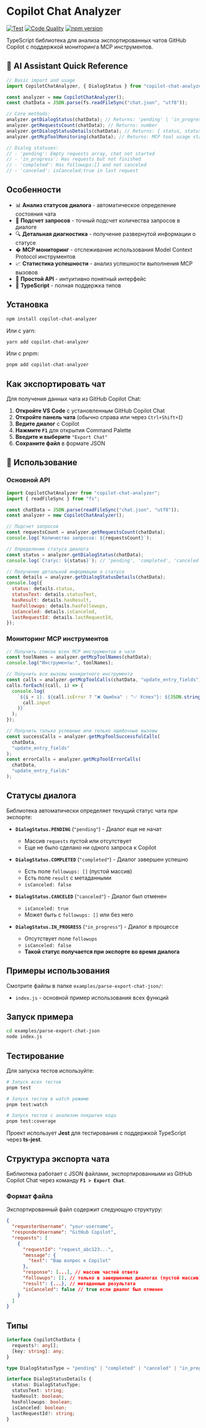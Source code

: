 # Copilot Chat Analyzer

[![Test](https://github.com/dealenx/copilot-chat-analyzer/actions/workflows/test.yml/badge.svg)](https://github.com/dealenx/copilot-chat-analyzer/actions/workflows/test.yml)
[![Code Quality](https://github.com/dealenx/copilot-chat-analyzer/actions/workflows/quality.yml/badge.svg)](https://github.com/dealenx/copilot-chat-analyzer/actions/workflows/quality.yml)
[![npm version](https://badge.fury.io/js/copilot-chat-analyzer.svg)](https://badge.fury.io/js/copilot-chat-analyzer)

TypeScript библиотека для анализа экспортированных чатов GitHub Copilot с поддержкой мониторинга MCP инструментов.

## 🤖 AI Assistant Quick Reference

```typescript
// Basic import and usage
import CopilotChatAnalyzer, { DialogStatus } from "copilot-chat-analyzer";

const analyzer = new CopilotChatAnalyzer();
const chatData = JSON.parse(fs.readFileSync("chat.json", "utf8"));

// Core methods:
analyzer.getDialogStatus(chatData); // Returns: 'pending' | 'in_progress' | 'completed' | 'canceled'
analyzer.getRequestsCount(chatData); // Returns: number
analyzer.getDialogStatusDetails(chatData); // Returns: { status, statusText, hasResult, hasFollowups, isCanceled, lastRequestId }
analyzer.getMcpToolMonitoring(chatData); // Returns: MCP tool usage statistics

// Dialog statuses:
// - 'pending': Empty requests array, chat not started
// - 'in_progress': Has requests but not finished
// - 'completed': Has followups:[] and not canceled
// - 'canceled': isCanceled:true in last request
```

## Особенности

- 📊 **Анализ статусов диалога** - автоматическое определение состояния чата
- 🔢 **Подсчет запросов** - точный подсчет количества запросов в диалоге
- 🔍 **Детальная диагностика** - получение развернутой информации о статусе
- �️ **MCP мониторинг** - отслеживание использования Model Context Protocol инструментов
- 📈 **Статистика успешности** - анализ успешности выполнения MCP вызовов
- 🚀 **Простой API** - интуитивно понятный интерфейс
- 💪 **TypeScript** - полная поддержка типов

## Установка

```bash
npm install copilot-chat-analyzer
```

Или с yarn:

```bash
yarn add copilot-chat-analyzer
```

Или с pnpm:

```bash
pnpm add copilot-chat-analyzer
```

## Как экспортировать чат

Для получения данных чата из GitHub Copilot Chat:

1. **Откройте VS Code** с установленным GitHub Copilot Chat
2. **Откройте панель чата** (обычно справа или через `Ctrl+Shift+I`)
3. **Ведите диалог** с Copilot
4. **Нажмите `F1`** для открытия Command Palette
5. **Введите и выберите** `"Export Chat"`
6. **Сохраните файл** в формате JSON

## 🚀 Использование

### Основной API

```javascript
import CopilotChatAnalyzer from "copilot-chat-analyzer";
import { readFileSync } from "fs";

const chatData = JSON.parse(readFileSync("chat.json", "utf8"));
const analyzer = new CopilotChatAnalyzer();

// Подсчет запросов
const requestsCount = analyzer.getRequestsCount(chatData);
console.log(`Количество запросов: ${requestsCount}`);

// Определение статуса диалога
const status = analyzer.getDialogStatus(chatData);
console.log(`Статус: ${status}`); // 'pending', 'completed', 'canceled', 'in_progress'

// Получение детальной информации о статусе
const details = analyzer.getDialogStatusDetails(chatData);
console.log({
  status: details.status,
  statusText: details.statusText,
  hasResult: details.hasResult,
  hasFollowups: details.hasFollowups,
  isCanceled: details.isCanceled,
  lastRequestId: details.lastRequestId,
});
```

### Мониторинг MCP инструментов

```javascript
// Получить список всех MCP инструментов в чате
const toolNames = analyzer.getMcpToolNames(chatData);
console.log("Инструменты:", toolNames);

// Получить все вызовы конкретного инструмента
const calls = analyzer.getMcpToolCalls(chatData, "update_entry_fields");
calls.forEach((call, i) => {
  console.log(
    `${i + 1}. ${call.isError ? "❌ Ошибка" : "✅ Успех"}: ${JSON.stringify(
      call.input
    )}`
  );
});

// Получить только успешные или только ошибочные вызовы
const successCalls = analyzer.getMcpToolSuccessfulCalls(
  chatData,
  "update_entry_fields"
);
const errorCalls = analyzer.getMcpToolErrorCalls(
  chatData,
  "update_entry_fields"
);
```

## Статусы диалога

Библиотека автоматически определяет текущий статус чата при экспорте:

- **`DialogStatus.PENDING`** (`"pending"`) - Диалог еще не начат

  - Массив `requests` пустой или отсутствует
  - Еще не было сделано ни одного запроса к Copilot

- **`DialogStatus.COMPLETED`** (`"completed"`) - Диалог завершен успешно

  - Есть поле `followups: []` (пустой массив)
  - Есть поле `result` с метаданными
  - `isCanceled: false`

- **`DialogStatus.CANCELED`** (`"canceled"`) - Диалог был отменен

  - `isCanceled: true`
  - Может быть с `followups: []` или без него

- **`DialogStatus.IN_PROGRESS`** (`"in_progress"`) - Диалог в процессе
  - Отсутствует поле `followups`
  - `isCanceled: false`
  - **Такой статус получается при экспорте во время диалога**

## Примеры использования

Смотрите файлы в папке `examples/parse-export-chat-json/`:

- `index.js` - основной пример использования всех функций

## Запуск примера

```bash
cd examples/parse-export-chat-json
node index.js
```

## Тестирование

Для запуска тестов используйте:

```bash
# Запуск всех тестов
pnpm test

# Запуск тестов в watch режиме
pnpm test:watch

# Запуск тестов с анализом покрытия кода
pnpm test:coverage
```

Проект использует **Jest** для тестирования с поддержкой TypeScript через **ts-jest**.

## Структура экспорта чата

Библиотека работает с JSON файлами, экспортированными из GitHub Copilot Chat через команду **`F1 > Export Chat`**.

### Формат файла

Экспортированный файл содержит следующую структуру:

```json
{
  "requesterUsername": "your-username",
  "responderUsername": "GitHub Copilot",
  "requests": [
    {
      "requestId": "request_abc123...",
      "message": {
        "text": "Ваш вопрос к Copilot"
      },
      "response": [...], // массив частей ответа
      "followups": [], // только в завершенных диалогах (пустой массив)
      "result": {...}, // метаданные результата
      "isCanceled": false // true если диалог был отменен
    }
  ]
}
```

## Типы

```typescript
interface CopilotChatData {
  requests?: any[];
  [key: string]: any;
}

type DialogStatusType = "pending" | "completed" | "canceled" | "in_progress";

interface DialogStatusDetails {
  status: DialogStatusType;
  statusText: string;
  hasResult: boolean;
  hasFollowups: boolean;
  isCanceled: boolean;
  lastRequestId?: string;
}
```
